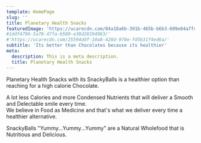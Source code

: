 ```yaml
---
template: HomePage
slug: ''
title: Planetary Health Snacks
featuredImage: 'https://ucarecdn.com/84a18a6b-391b-465b-b6b3-609e04a7fd17/'
#1ddf4796-5a78-47fa-b580-e38d28194963/'
#'https://ucarecdn.com/25594ddf-10a8-428d-970e-fd5b31f4ed6a/'
subtitle: 'Its better than Chocolates because its healthier'
meta:
  description: This is a meta description.
  title: Planetary Health Snacks
---
```


Planetary Health Snacks with its SnackyBalls is a healthier option than reaching for a high calorie Chocolate. 

A lot less Calories and more Condensed Nutrients that will deliver a Smooth and Delectable smile every time.  
We believe in Food as Medicine and that's what we deliver every time a healthier alternative.

SnackyBalls "Yummy...Yummy...Yummy" are a Natural Wholefood that is Nutritious and Delicious.